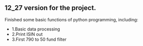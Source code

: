 ## 12_27 version for the project. 
Finished some basic functions of python programming, including:
+ 1.Basic data processing
+ 2.Print ISIN out
+ 3.First 790 to 50 fund filter
